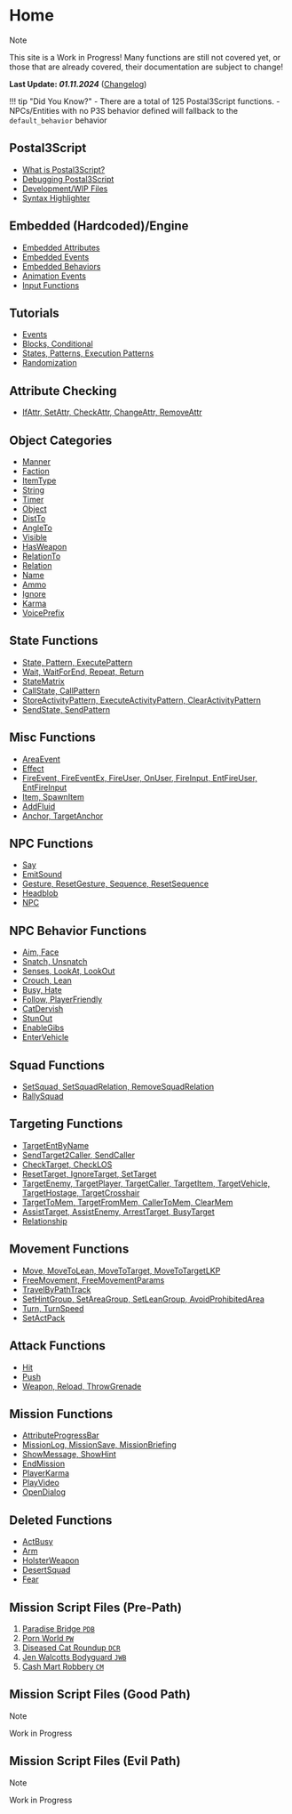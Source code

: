 # Home

<div class="admonition note">
<p class="admonition-title">Note</p>
<p>This site is a Work in Progress! Many functions are still not covered yet, or those that are already covered, their documentation are subject to change!</p>
<p><b>Last Update: <i>01.11.2024</i></b> (<a href="changelog.md">Changelog</a>)</p>
</div>

!!! tip "Did You Know?"
    - There are a total of 125 Postal3Script functions.
	- NPCs/Entities with no P3S behavior defined will fallback to the `default_behavior` behavior

## Postal3Script
<ul>
<li><a href="whatispostal3script.md">What is Postal3Script?</a></li>
<li><a href="debugging.md">Debugging Postal3Script</a></li>
<li><a href="wipp3sfiles.md">Development/WIP Files</a></li>
<li><a href="syntaxhighlighter.md">Syntax Highlighter</a></li>
</ul>

## Embedded (Hardcoded)/Engine
<ul>
<li><a href="attribchecking/embedattributes.md">Embedded Attributes</a></li>
<li><a href="embeddedevents.md">Embedded Events</a></li>
<li><a href="embeddedbehaviors.md">Embedded Behaviors</a></li>
<li><a href="animationsevents.md">Animation Events</a></li>
<li><a href="inputfunctions.md">Input Functions</a></li>
</ul>

## Tutorials
- [Events](events.md)
- [Blocks, Conditional](blocksconditional.md)
- [States, Patterns, Execution Patterns](statespatterns.md)
- [Randomization](randomization.md)

## Attribute Checking
<ul>
<li><a href="attribchecking/attributes.md">IfAttr, SetAttr, CheckAttr, ChangeAttr, RemoveAttr</a></li>
</ul>

## Object Categories
<ul>
<li><a href="objects/manner.md">Manner</a></li>
<li><a href="objects/faction.md">Faction</a></li>
<li><a href="objects/itemtype.md">ItemType</a></li>
<li><a href="objects/string.md">String</a></li>
<li><a href="objects/timer.md">Timer</a></li>
<li><a href="objects/object.md">Object</a></li>
<li><a href="objects/distto.md">DistTo</a></li>
<li><a href="objects/angleto.md">AngleTo</a></li>
<li><a href="objects/visible.md">Visible</a></li>
<li><a href="objects/hasweapon.md">HasWeapon</a></li>
<li><a href="objects/relationto.md">RelationTo</a></li>
<li><a href="objects/relation.md">Relation</a></li>
<li><a href="objects/name.md">Name</a></li>
<li><a href="objects/ammo.md">Ammo</a></li>
<li><a href="objects/ignore.md">Ignore</a></li>
<li><a href="objects/karma.md">Karma</a></li>
<li><a href="objects/voiceprefix.md">VoicePrefix</a></li>
</ul>

## State Functions
- [State, Pattern, ExecutePattern](statefuncs/func_state_pattern_executepattern.md)
- [Wait, WaitForEnd, Repeat, Return](statefuncs/wait_waitforend_repeat.md)
- [StateMatrix](statefuncs/statematrix.md)
- [CallState, CallPattern](statefuncs/callstate_callpattern.md)
- [StoreActivityPattern, ExecuteActivityPattern, ClearActivityPattern](statefuncs/activitypattern_funcs.md)
- [SendState, SendPattern](statefuncs/sendstate_sendpattern.md)

## Misc Functions
<ul>
<li><a href="miscfuncs/areaevent.md">AreaEvent</li></li>
<li><a href="miscfuncs/effect.md">Effect</li></li>
<li><a href="miscfuncs/fire_event_and_user_funcs.md">FireEvent, FireEventEx, FireUser, OnUser, FireInput, EntFireUser, EntFireInput</li></li>
<li><a href="miscfuncs/item_spawnitem.md">Item, SpawnItem</li></li>
<li><a href="miscfuncs/addfluid.md">AddFluid</li></a>
<li><a href="miscfuncs/anchor.md">Anchor, TargetAnchor</li></a>
</ul>

## NPC Functions
<ul>
<li><a href="npcfuncs/say.md">Say</li></a>
<li><a href="npcfuncs/emitsound.md">EmitSound</li></a>
<li><a href="npcfuncs/gesture_resetgesture_resetsequence.md">Gesture, ResetGesture, Sequence, ResetSequence</li></a>
<li><a href="npcfuncs/headblob.md">Headblob</li></a>
<li><a href="npcfuncs/NPC.md">NPC</li></a>
</ul>

## NPC Behavior Functions
<ul>
<li><a href="npcbehaviorfuncs/aim_face.md">Aim, Face</li></a>
<li><a href="npcbehaviorfuncs/snatch_unsnatch.md">Snatch, Unsnatch</li></a>
<li><a href="npcbehaviorfuncs/senses_lookat_lookout.md">Senses, LookAt, LookOut</li></a>
<li><a href="npcbehaviorfuncs/crouch_lean.md">Crouch, Lean</li></a>
<li><a href="npcbehaviorfuncs/busy_hate.md">Busy, Hate</li></a>
<li><a href="npcbehaviorfuncs/follow_playerfriendly.md">Follow, PlayerFriendly</li></a>
<li><a href="npcbehaviorfuncs/catdervish.md">CatDervish</li></a>
<li><a href="npcbehaviorfuncs/stunout.md">StunOut</li></a>
<li><a href="npcbehaviorfuncs/enablegibs.md">EnableGibs</li></a>
<li><a href="npcbehaviorfuncs/entervehicle.md">EnterVehicle</li></a>
</ul>

## Squad Functions
<ul>
<li><a href="squadfuncs/setsquad_relation.md">SetSquad, SetSquadRelation, RemoveSquadRelation</li></a>
<li><a href="squadfuncs/rallysquad.md">RallySquad</li></a>
</ul>

## Targeting Functions
<ul>
<li><a href="targetingfuncs/targetentbyname.md">TargetEntByName</li></a>
<li><a href="targetingfuncs/sendtarget2caller_sendcaller.md">SendTarget2Caller, SendCaller</li></a>
<li><a href="targetingfuncs/checktarget_checklos.md">CheckTarget, CheckLOS</li></a>
<li><a href="targetingfuncs/reset_ignore_settarget.md">ResetTarget, IgnoreTarget, SetTarget</li></a>
<li><a href="targetingfuncs/targetfunctions.md">TargetEnemy, TargetPlayer, TargetCaller, TargetItem, TargetVehicle, TargetHostage, TargetCrosshair</li></a>
<li><a href="targetingfuncs/targetmemory.md">TargetToMem, TargetFromMem, CallerToMem, ClearMem</li></a>
<li><a href="targetingfuncs/assisttarget_enemy.md">AssistTarget, AssistEnemy, ArrestTarget, BusyTarget</li></a>
<li><a href="targetingfuncs/relationship.md">Relationship</li></a>
</ul>

## Movement Functions
<ul>
<li><a href="movementfuncs/movement_funcs.md">Move, MoveToLean, MoveToTarget, MoveToTargetLKP</li></a>
<li><a href="movementfuncs/freemovement.md">FreeMovement, FreeMovementParams</li></a>
<li><a href="movementfuncs/travelbypathtrack.md">TravelByPathTrack</li></a>
<li><a href="movementfuncs/sethint_area_leangroup_avoidarea.md">SetHintGroup, SetAreaGroup, SetLeanGroup, AvoidProhibitedArea</li></a>
<li><a href="movementfuncs/turn_turnspeed.md">Turn, TurnSpeed</li></a>
<li><a href="movementfuncs/setactpack.md">SetActPack</li></a>
</ul>

## Attack Functions
<ul>
<li><a href="attackfuncs/hit.md">Hit</li></a>
<li><a href="attackfuncs/push.md">Push</li></a>
<li><a href="attackfuncs/weapon_reload_throwgrenade.md">Weapon, Reload, ThrowGrenade</li></a>
</ul>

## Mission Functions
<ul>
<li><a href="missionfuncs/attributeprogressbar.md">AttributeProgressBar</li></a>
<li><a href="missionfuncs/missionlog_save_briefing.md">MissionLog, MissionSave, MissionBriefing</li></a>
<li><a href="missionfuncs/showmessage_showhint.md">ShowMessage, ShowHint</li></a>
<li><a href="missionfuncs/endmission.md">EndMission</li></a>
<li><a href="missionfuncs/playerkarma.md">PlayerKarma</li></a>
<li><a href="missionfuncs/playvideo.md">PlayVideo</li></a>
<li><a href="missionfuncs/opendialog.md">OpenDialog</li></a>
</ul>

## Deleted Functions
<ul>
<li><a href="deletedfuncs/actbusy.md">ActBusy</li></a>
<li><a href="deletedfuncs/arm.md">Arm</li></a>
<li><a href="deletedfuncs/holsterweapon.md">HolsterWeapon</li></a>
<li><a href="deletedfuncs/desertsquad.md">DesertSquad</li></a>
<li><a href="deletedfuncs/fear.md">Fear</li></a>
</ul>

## Mission Script Files (Pre-Path)
1. [Paradise Bridge `PDB`](missions/pdb.md)
2. [Porn World `PW`](missions/pw.md)
3. [Diseased Cat Roundup `DCR`](missions/dcr.md)
4. [Jen Walcotts Bodyguard `JWB`](missions/jwb.md)
5. [Cash Mart Robbery `CM`](missions/cm.md)

## Mission Script Files (Good Path)

<div class="admonition note">
<p class="admonition-title">Note</p>
<p>Work in Progress</p>
</div>

## Mission Script Files (Evil Path)

<div class="admonition note">
<p class="admonition-title">Note</p>
<p>Work in Progress</p>
</div>